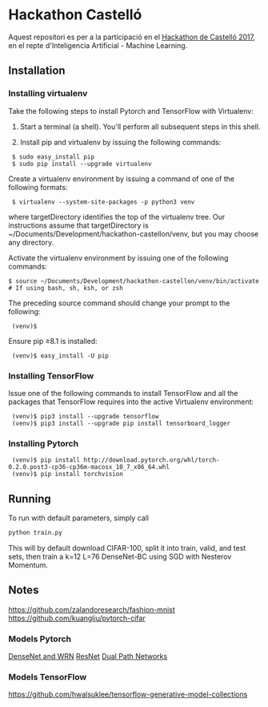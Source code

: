 # Hackathon Castelló
Aquest repositori es per a la participació en el [Hackathon de Castelló 2017](http://www.hackathoncastellon.com), en el repte d'Inteligencia Artificial - Machine Learning.

## Installation

### Installing virtualenv

Take the following steps to install Pytorch and TensorFlow with Virtualenv:

1. Start a terminal (a shell). You'll perform all subsequent steps in this shell.

2. Install pip and virtualenv by issuing the following commands:

```
 $ sudo easy_install pip
 $ sudo pip install --upgrade virtualenv 
```

Create a virtualenv environment by issuing a command of one of the following formats:

```
 $ virtualenv --system-site-packages -p python3 venv
```

where targetDirectory identifies the top of the virtualenv tree. Our instructions assume that targetDirectory is ~/Documents/Development/hackathon-castellon/venv, but you may choose any directory.

Activate the virtualenv environment by issuing one of the following commands:

```
$ source ~/Documents/Development/hackathon-castellon/venv/bin/activate      # If using bash, sh, ksh, or zsh
```

The preceding source command should change your prompt to the following:

```
 (venv)$ 
```

Ensure pip ≥8.1 is installed:

```
 (venv)$ easy_install -U pip
```

### Installing TensorFlow

Issue one of the following commands to install TensorFlow and all the packages that TensorFlow requires into the active Virtualenv environment:

```
 (venv)$ pip3 install --upgrade tensorflow
 (venv)$ pip3 install --upgrade pip install tensorboard_logger
```

### Installing Pytorch

```
 (venv)$ pip install http://download.pytorch.org/whl/torch-0.2.0.post3-cp36-cp36m-macosx_10_7_x86_64.whl 
 (venv)$ pip install torchvision 
```

## Running

To run with default parameters, simply call

```python
python train.py
```

This will by default download CIFAR-100, split it into train, valid, and test sets, then train a k=12 L=76 DenseNet-BC using SGD with Nesterov Momentum.

## Notes
https://github.com/zalandoresearch/fashion-mnist      
https://github.com/kuangliu/pytorch-cifar

### Models Pytorch
[DenseNet and WRN](https://github.com/ajbrock/FreezeOut)
[ResNet](https://github.com/kefth/fashion-mnist)
[Dual Path Networks](https://github.com/Queequeg92/DualPathNet)

### Models TensorFlow
https://github.com/hwalsuklee/tensorflow-generative-model-collections
